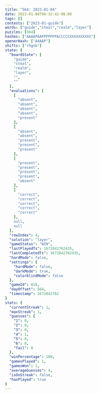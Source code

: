 ```yaml
---
title: "564: 2023-01-04"
date: 2023-01-04T06:32:42-08:00
tags: []
contests: ["2023-01-guide"]
words: ["guide","steal","realm","layer"]
puzzles: [564]
hashes: ["AAAAPAAPPPPPPPACCCCCXXXXXXXXXX"]
openerHash: ["AAAAP"]
shifts: ["rhgnb"]
state: {
  "boardState": [
    "guide",
    "steal",
    "realm",
    "layer",
    "",
    ""
  ],
  "evaluations": [
    [
      "absent",
      "absent",
      "absent",
      "absent",
      "present"
    ],
    [
      "absent",
      "absent",
      "present",
      "present",
      "present"
    ],
    [
      "present",
      "present",
      "present",
      "present",
      "absent"
    ],
    [
      "correct",
      "correct",
      "correct",
      "correct",
      "correct"
    ],
    null,
    null
  ],
  "rowIndex": 4,
  "solution": "layer",
  "gameStatus": "WIN",
  "lastPlayedTs": 1672842762435,
  "lastCompletedTs": 1672842762435,
  "hardMode": false,
  "settings": {
    "hardMode": false,
    "darkMode": true,
    "colorblindMode": false
  },
  "gameId": 818,
  "dayOffset": 564,
  "timestamp": 1672842762
}
stats: {
  "currentStreak": 1,
  "maxStreak": 1,
  "guesses": {
    "1": 0,
    "2": 0,
    "3": 0,
    "4": 1,
    "5": 0,
    "6": 0,
    "fail": 0
  },
  "winPercentage": 100,
  "gamesPlayed": 1,
  "gamesWon": 1,
  "averageGuesses": 4,
  "isOnStreak": false,
  "hasPlayed": true
}
---
```

<!-- more -->

